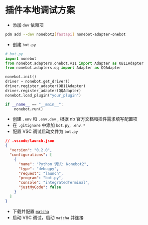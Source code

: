 # 插件本地调试方案

- 添加 `dev` 依赖项

```sh
pdm add --dev nonebot2[fastapi] nonebot-adapter-onebot
```

- 创建 `bot.py`

```python
# bot.py
import nonebot
from nonebot.adapters.onebot.v11 import Adapter as OB11Adapter
from nonebot.adapters.qq import Adapter as QQAdapter

nonebot.init()
driver = nonebot.get_driver()
driver.register_adapter(OB11Adapter)
driver.register_adapter(QQAdapter)
nonebot.load_plugin("your_plugin")

if __name__ == "__main__":
    nonebot.run()
```

- 创建 `.env` 和 `.env.dev` , 根据 nb 官方文档和插件需求填写配置项
- 在 `.gitignore` 中添加 `bot.py`, `.env.*`
- 配置 VSC 调试启动文件为 `bot.py`

```json
// .vscode/launch.json
{
  "version": "0.2.0",
  "configurations": [
    {
      "name": "Python 调试: Nonebot2",
      "type": "debugpy",
      "request": "launch",
      "program": "bot.py",
      "console": "integratedTerminal",
      "justMyCode": false
    }
  ]
}
```

- 下载并配置 [`matcha`](https://github.com/A-kirami/matcha)
- 启动 VSC 调试，启动 `matcha` 并连接
